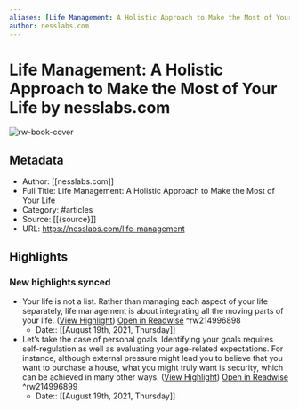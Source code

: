 ```yaml
---
aliases: [Life Management: A Holistic Approach to Make the Most of Your Life, Life Management: A Holistic Approach to Make the Most of Your Life]
author: nesslabs.com
---
```

# Life Management: A Holistic Approach to Make the Most of Your Life by nesslabs.com

![rw-book-cover](https://readwise-assets.s3.amazonaws.com/static/images/article3.5c705a01b476.png)

## Metadata
- Author: [[nesslabs.com]]
- Full Title: Life Management: A Holistic Approach to Make the Most of Your Life
- Category: #articles
- Source: [[{source}]]
- URL: https://nesslabs.com/life-management

## Highlights
### New highlights synced
- Your life is not a list. Rather than managing each aspect of your life separately, life management is about integrating all the moving parts of your life. ([View Highlight](https://instapaper.com/read/1437718684/17234196)) [Open in Readwise](https://readwise.io/open/214996898) ^rw214996898
    - Date:: [[August 19th, 2021, Thursday]]
- Let’s take the case of personal goals. Identifying your goals requires self-regulation as well as evaluating your age-related expectations. For instance, although external pressure might lead you to believe that you want to purchase a house, what you might truly want is security, which can be achieved in many other ways. ([View Highlight](https://instapaper.com/read/1437718684/17234533)) [Open in Readwise](https://readwise.io/open/214996899) ^rw214996899
    - Date:: [[August 19th, 2021, Thursday]]
